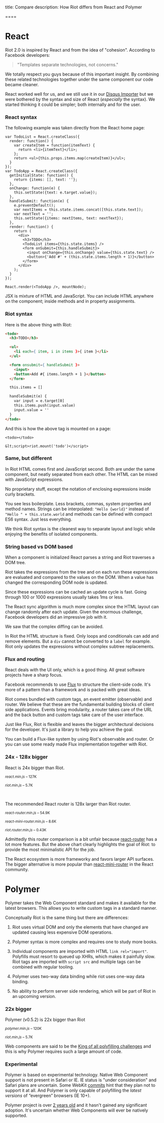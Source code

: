 
title: Compare
description: How Riot differs from React and Polymer

====

# React
Riot 2.0 is inspired by React and from the idea of "cohesion". According to Facebook developers:

> "Templates separate technologies, not concerns."

We totally respect you guys because of this important insight. By combining these related technologies together under the same component our code became cleaner.

React worked well for us, and we still use it in our [Disqus Importer](/importer/) but we were bothered by the syntax and size of React (*especially* the syntax). We started thinking it could be simpler; both internally and for the user.


### React syntax

The following example was taken directly from the React home page:


```
var TodoList = React.createClass({
  render: function() {
    var createItem = function(itemText) {
      return <li>{itemText}</li>;
    };
    return <ul>{this.props.items.map(createItem)}</ul>;
  }
});
var TodoApp = React.createClass({
  getInitialState: function() {
    return {items: [], text: ''};
  },
  onChange: function(e) {
    this.setState({text: e.target.value});
  },
  handleSubmit: function(e) {
    e.preventDefault();
    var nextItems = this.state.items.concat([this.state.text]);
    var nextText = '';
    this.setState({items: nextItems, text: nextText});
  },
  render: function() {
    return (
      <div>
        <h3>TODO</h3>
        <TodoList items={this.state.items} />
        <form onSubmit={this.handleSubmit}>
          <input onChange={this.onChange} value={this.state.text} />
          <button>{'Add #' + (this.state.items.length + 1)}</button>
        </form>
      </div>
    );
  }
});

React.render(<TodoApp />, mountNode);
```

JSX is mixture of HTML and JavaScript. You can include HTML anywhere on the component; inside methods and in property assignments.


### Riot syntax

Here is the above thing with Riot:

``` html
<todo>
  <h3>TODO</h3>

  <ul>
    <li each={ item, i in items }>{ item }</li>
  </ul>

  <form onsubmit={ handleSubmit }>
    <input>
    <button>Add #{ items.length + 1 }</button>
  </form>

  this.items = []

  handleSubmit(e) {
    var input = e.target[0]
    this.items.push(input.value)
    input.value = ''
  }
</todo>
```

And this is how the above tag is mounted on a page:

```
<todo></todo>

&lt;script>riot.mount('todo')</script>
```

### Same, but different

In Riot HTML comes first and JavaScript second. Both are under the same component, but neatly separated from each other. The HTML can be mixed with JavaScript expressions.

No proprietary stuff, except the notation of enclosing expressions inside curly brackets.

You see less boilerplate. Less brackets, commas, system properties and method names. Strings can be interpolated: `"Hello {world}"` instead of `"Hello " + this.state.world` and methods can be defined with compact ES6 syntax. Just less everything.

We think Riot syntax is the cleanest way to separate layout and logic while enjoying the benefits of isolated components.


### String based vs DOM based

When a component is initialized React parses a string and Riot traverses a DOM tree.

Riot takes the expressions from the tree and on each run these expressions are evaluated and compared to the values on the DOM. When a value has changed the corresponding DOM node is updated.

Since these expressions can be cached an update cycle is fast. Going through 100 or 1000 expressions usually takes 1ms or less.

The React sync algorithm is much more complex since the HTML layout can change randomly after each update. Given the enormous challenge, Facebook developers did an impressive job with it.

We saw that the complex diffing can be avoided.

In Riot the HTML structure is fixed. Only loops and conditionals can add and remove elements. But a `div` cannot be converted to a `label` for example. Riot only updates the expressions without complex subtree replacements.


### Flux and routing

React deals with the UI only, which is a good thing. All great software projects have a sharp focus.

Facebook recommends to use [Flux](http://facebook.github.io/flux/docs/overview.html) to structure the client-side code. It's more of a pattern than a framework and is packed with great ideas.

Riot comes bundled with custom tags, an event emitter (observable) and router. We believe that these are the fundamental building blocks of client side applications. Events bring modularity, a router takes care of the URL and the back button and custom tags take care of the user interface.

Just like Flux, Riot is flexible and leaves the bigger architectural decisions for the developer. It's just a library to help you achieve the goal.

You can build a Flux-like system by using Riot's observable and router. Or you can use some ready made Flux implementation together with Riot.


### 24x - 128x bigger

React is 24x bigger than Riot.

<small><em>react.min.js</em> – 127K</small>
<span class="bar red"></span>

<small><em>riot.min.js</em> – 5.7K</small>
<span class="bar blue" style="width: 4.3%"></span>

<br>

The recommended React router is 128x larger than Riot router.

<small><em>react-router.min.js</em> – 54.9K</small>
<span class="bar red"></span>

<small><em>react-mini-router.min.js</em> – 8.6K</small>
<span class="bar red" style="width: 15.6%"></span>

<small><em>riot.router.min.js</em> – 0.43K</small>
<span class="bar blue" style="width: 0.7%"></span>

Admittedly this router comparison is a bit unfair because [react-router](https://github.com/rackt/react-router) has a lot more features. But the above chart clearly highlights the goal of Riot: to provide the most minimalistic API for the job.

The React ecosystem is more frameworky and favors larger API surfaces. The bigger alternative is more popular than [react-mini-router](https://github.com/larrymyers/react-mini-router) in the React community.


# Polymer

Polymer takes the Web Component standard and makes it available for the latest browsers. This allows you to write custom tags in a standard manner.

Conceptually Riot is the same thing but there are differences:

1. Riot uses virtual DOM and only the elements that have changed are updated causing less expensive DOM operations.

2. Polymer syntax is more complex and requires one to study more books.

3. Individual components are imported with HTML `link rel="import"`. Polyfills must resort to queued up XHRs, which makes it painfully slow. Riot tags are imported with `script src` and multiple tags can be combined with regular tooling.

4. Polymer uses two-way data binding while riot uses one-way data binding.

5. No ability to perform server side rendering, which will be part of Riot in an upcoming version.


### 22x bigger

Polymer (v0.5.2) is 22x bigger than Riot

<small><em>polymer.min.js</em> – 120K</small>
<span class="bar red"></span>

<small><em>riot.min.js</em> – 5.7K</small>
<span class="bar blue" style="width: 4.5%"></span>

Web components are said to be the [King of all polyfilling challenges](http://developer.telerik.com/featured/web-components-arent-ready-production-yet/) and this is why Polymer requires such a large amount of code.


### Experimental

Polymer is based on experimental technology. Native Web Component support is not present in Safari or IE. IE status is "under consideration" and Safari plans are uncertain. Some WebKit [commits](https://lists.webkit.org/pipermail/webkit-dev/2013-May/024894.html) hint that they plan not to support it at all. And Polymer is only capable of polyfilling the _latest versions_ of “evergreen”  browsers (IE 10+).

Polymer project is over [2 years old](https://github.com/Polymer/polymer/commit/0452ada044a6fc5818902e685fb07bb4678b2bc2) and it hasn't gained any significant adoption. It's  uncertain whether Web Components will ever be natively supported.

